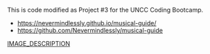 This is code modified as Project #3 for the UNCC Coding Bootcamp.

- https://nevermindlessly.github.io/musical-guide/
- https://github.com/Nevermindlessly/musical-guide

[IMAGE_DESCRIPTION](./assets/images/project-3-sc.png)